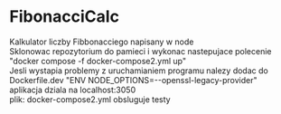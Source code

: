 # FibonacciCalc
Kalkulator liczby Fibbonacciego napisany w node\
Sklonowac repozytorium do pamieci i wykonac nastepujace polecenie\
"docker compose -f docker-compose2.yml up"\
Jesli wystapia problemy z uruchamianiem programu nalezy dodac do Dockerfile.dev "ENV NODE_OPTIONS=--openssl-legacy-provider"\
aplikacja dziala na localhost:3050\
plik: docker-compose2.yml obsluguje testy
